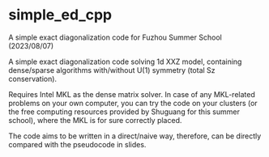 # simple_ed_cpp
A simple exact diagonalization code for Fuzhou Summer School (2023/08/07)

A simple exact diagonalization code solving 1d XXZ model, containing dense/sparse algorithms with/without U(1) symmetry (total Sz conservation).  

Requires Intel MKL as the dense matrix solver. In case of any MKL-related problems on your own computer, you can try the code on your clusters (or the free computing resources provided by Shuguang for this summer school), where the MKL is for sure correctly placed.

The code aims to be written in a direct/naive way, therefore, can be directly compared with the pseudocode in slides.
